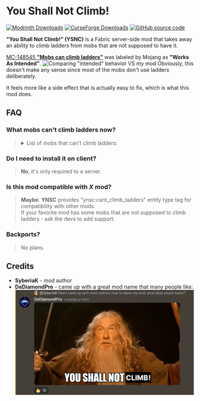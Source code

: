 # You Shall Not Climb!

[![Modrinth Downloads](https://img.shields.io/modrinth/dt/Vh8I4R2O?style=for-the-badge&logo=modrinth&color=00AF5C)](https://modrinth.com/mod/ysnc)
[![CurseForge Downloads](https://img.shields.io/curseforge/dt/783565?style=for-the-badge&logo=curseforge&color=F16436)](https://www.curseforge.com/minecraft/mc-mods/ysnc)
[![GitHub source code](https://img.shields.io/badge/Source_code-Available-brightgreen?style=for-the-badge&logo=github&label=Source%20code)](https://github.com/SyberiaK/ysnc)

**"You Shall Not Climb!" (YSNC)** is a Fabric server-side mod that takes away an ability to climb ladders from mobs that are not supposed to have it.

[MC-148545 **"Mobs can climb ladders"**](https://bugs.mojang.com/browse/MC-148545) was labeled by Mojang as **"Works As Intended"**.
![Comparing "intended" behavior VS my mod](https://github.com/SyberiaK/ysnc/raw/master/media/before_after.webp)
Obviously, this doesn't make any sense since most of the mobs don't use ladders deliberately.

It feels more like a side effect that is actually easy to fix, which is what this mod does.

## FAQ

### What mobs can't climb ladders now?
> <details>
>   <summary>List of mobs that can't climb ladders:</summary>
>   Allay, Armadillo, Axolotl, Bat, Bee, Blaze, Breeze, 
>   Camel, Cat, Chicken, Cod, Cow, Creeper, Dolphin, Donkey,
>   Elder Guardian, Ender Dragon, Endermite, Fox, Frog, 
>   Ghast, Goat, Glow squid, Guardian, Hoglin, Horse,
>   Llama, Magma Cube, Mooshroom, Mule, Ocelot, Panda,
>   Parrot, Phantom, Pig, Polar Bear, Pufferfish, Rabbit,
>   Ravager, Salmon, Sheep, Skeleton horse, Shulker,
>   Silverfish, Slime, Sniffer, Snow Golem, Squid, Strider,
>   Tadpole, Trader llama, Tropical fish, Turtle, Vex,
>   Wither, Wolf, Zoglin.
> </details>

### Do I need to install it on client?
> **No**, it's only required to a server.
### Is this mod compatible with *X* mod?
> **Maybe**. **YNSC** provides "ynsc:cant_climb_ladders" entity type tag for compatibility with other mods. \
> If your favorite mod has some mobs that are not supposed to climb ladders - ask the devs to add support.
### Backports?
> No plans.

## Credits
- **SyberiaK** - mod author
- **DeDiamondPro** - came up with a great mod name that many people like:
  ![screenshot of suggestion](https://github.com/SyberiaK/ysnc/raw/master/media/naming.png)
